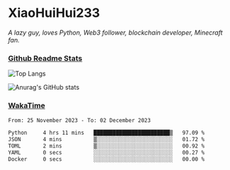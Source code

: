 # XiaoHuiHui233

*A lazy guy, loves Python, Web3 follower, blockchain developer, Minecraft fan.*

### [Github Readme Stats](https://github.com/anuraghazra/github-readme-stats)

![Top Langs](https://github-readme-stats.vercel.app/api/top-langs/?username=XiaoHuiHui233&layout=compact&theme=github_dark)

![Anurag's GitHub stats](https://github-readme-stats.vercel.app/api?username=XiaoHuiHui233&show_icons=true&theme=github_dark)

### [WakaTime](https://wakatime.com)

<!--START_SECTION:waka-->

```txt
From: 25 November 2023 - To: 02 December 2023

Python     4 hrs 11 mins   ████████████████████████▒   97.09 %
JSON       4 mins          ▒░░░░░░░░░░░░░░░░░░░░░░░░   01.72 %
TOML       2 mins          ▒░░░░░░░░░░░░░░░░░░░░░░░░   00.92 %
YAML       0 secs          ░░░░░░░░░░░░░░░░░░░░░░░░░   00.27 %
Docker     0 secs          ░░░░░░░░░░░░░░░░░░░░░░░░░   00.00 %
```

<!--END_SECTION:waka-->
